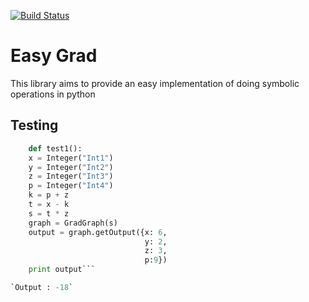 [![Build Status](https://travis-ci.org/amartya18x/easyGrad.svg?branch=master)](https://travis-ci.org/amartya18x/easyGrad)
# Easy Grad

This library aims to provide an easy implementation of doing symbolic operations in python

## Testing

```python 
    def test1():
    x = Integer("Int1")  
    y = Integer("Int2")  
    z = Integer("Int3")  
    p = Integer("Int4")  
    k = p + z  
    t = x - k  
    s = t * z  
    graph = GradGraph(s)  
    output = graph.getOutput({x: 6,  
                              y: 2,  
                              z: 3,  
                              p:9})  
    print output```

`Output : -18`

